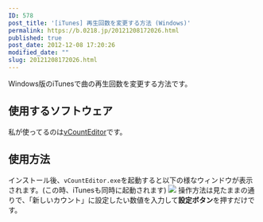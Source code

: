 ```yaml
---
ID: 578
post_title: '[iTunes] 再生回数を変更する方法 (Windows)'
permalink: https://b.0218.jp/20121208172026.html
published: true
post_date: 2012-12-08 17:20:26
modified_date: ""
slug: 20121208172026.html
---
```

Windows版のiTunesで曲の再生回数を変更する方法です。
<!--more-->
<h2>使用するソフトウェア</h2>
私が使ってるのは<a href="http://variousible.sakura.ne.jp/SoftLabo/vCountEditor/">vCountEditor</a>です。

<h2>使用方法</h2>
インストール後、<code>vCountEditor.exe</code>を起動すると以下の様なウィンドウが表示されます。<span class="text-muted">(この時、iTunesも同時に起動されます)</span>
<img src="[cfview name='img_1']">
操作方法は見たままの通りで、「新しいカウント」に設定したい数値を入力して<b>設定ボタン</b>を押すだけです。